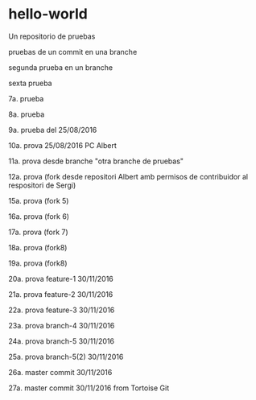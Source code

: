 # hello-world
Un repositorio de pruebas


pruebas de un commit en una branche


segunda prueba en un branche


sexta prueba

7a. prueba

8a. prueba

9a. prueba del 25/08/2016

10a. prova 25/08/2016 PC Albert

11a. prova  desde branche "otra branche de pruebas"

12a. prova (fork desde repositori Albert amb permisos de contribuidor al respositori de Sergi)

15a. prova (fork 5)

16a. prova (fork 6)

17a. prova (fork 7)

18a. prova (fork8)

19a. prova (fork8)

20a. prova feature-1 30/11/2016

21a. prova feature-2 30/11/2016

22a. prova feature-3 30/11/2016

23a. prova branch-4 30/11/2016

24a. prova branch-5 30/11/2016

25a. prova branch-5(2) 30/11/2016

26a. master commit 30/11/2016

27a. master commit 30/11/2016 from Tortoise Git